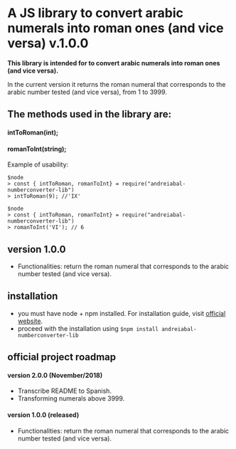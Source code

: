 # A JS library to convert arabic numerals into roman ones (and vice versa) v.1.0.0

**This library is intended for to convert arabic numerals into roman ones (and vice versa).**

In the current version it returns the roman numeral that corresponds to the arabic number tested (and vice versa), from 1 to 3999.

## The methods used in the library are:

#### **intToRoman(int);**
#### **romanToInt(string);**

Example of usability:

```
$node
> const { intToRoman, romanToInt} = require("andreiabal-numberconverter-lib")
> intToRoman(9); //'IX'

$node
> const { intToRoman, romanToInt} = require("andreiabal-numberconverter-lib")
> romanToInt('VI'); // 6
```

## version 1.0.0

- Functionalities: return the roman numeral that corresponds to the arabic number tested (and vice versa).


## installation

- you must have node + npm installed. For installation guide, visit [official website](https://www.npmjs.com/get-npm).
- proceed with the installation using `$npm install andreiabal-numberconverter-lib`


## official project roadmap


#### version 2.0.0 (November/2018)
- Transcribe README to Spanish.
- Transforming numerals above 3999.

#### version 1.0.0 (released)
- Functionalities: return the roman numeral that corresponds to the arabic number tested (and vice versa).